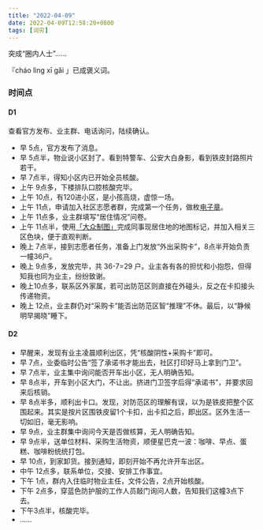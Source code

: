 ```yaml
---
title: "2022-04-09"
date: 2022-04-09T12:58:20+0800
tags: [词穷]
---
```


突成“圈内人士”…… 

『cháo lìng xī gǎi 」已成褒义词。

<!--more-->
### 时间点

#### D1

查看官方发布、业主群、电话询问，陆续确认。

- 早 5点，官方发布了消息。
- 早 5点半，物业说小区封了。看到特警车、公安大白身影，看到铁皮封路照片若干。
- 早 7点半，得知小区内已开始全员核酸。
- 上午 9点多，下楼排队口腔核酸完毕。
- 上午 10点，有120进小区，是小孩高烧，虚惊一场。
- 上午 11点，申请加入社区志愿者群，完成第一个任务，做枚[电子章](http://www.395.net.cn/)。
- 上午 11点多，业主群填写“居住情况”问卷。
- 上午 11点半，使用[「大众制图」](https://g.dituhui.com/new/)完成同事现居住地的地图标记，并加入相关三区色块，便于直观判断。
- 晚上 7点半，接到志愿者任务，准备上门发放“外出采购卡”，8点半开始负责一幢36户。
- 晚上 9点多，发放完毕，共 36-7=29 户。业主各有各的担忧和小抱怨，但得知我也同为业主，纷纷致谢。
- 晚上10点多，联系区外家属，若可出防范区则直接在外碰头，反之在卡扣接头传递物资。
- 晚上 12点，业主群仍对“采购卡”能否出防范区智“推理”不休。最后，以“静候明早揭晓”睡下。

#### D2

- 早醒来，发现有业主凌晨顺利出区，凭“核酸阴性+采购卡”即可。
- 早 7点，业委临时公告“签了承诺书才能出去，社区打印好马上拿到门卫”。
- 早 7点半，业主集中询问能否开车出小区，无人明确告知。
- 早 8点半，开车到小区大门，不让出。挤进门卫签字后得“承诺书”，并要求回来后核销。
- 早 8点半多，顺利出卡口。发现，对防范区的理解有误，以为是铁皮把整个区围起来。其实是按片区围铁皮留1个卡扣，出卡扣之后，即出区。区外生活一切如旧，毫无影响。
- 早 9点，业主群集中询问今天是否做核算，无人明确告知。
- 早 9点半，送单位材料、采购生活物资，顺便星巴克一波：咖啡、早点、蛋糕、咖啡粉统统打包。
- 早 10点，到家卸货。接到通知，即刻开始不再允许开车出区。
- 中午 12点多，联系单位，交接、安排工作事宜。
- 下午 1点，群内入住临时物业主任，文件公告，2点开始核酸。
- 下午 2点多，穿蓝色防护服的工作人员敲门询问人数，告知我们这幢3点下去。
- 下午3点半，核酸完毕。
- ……

